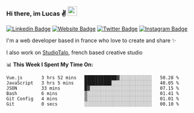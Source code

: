 ### Hi there, im Lucas ✌️ <img src="https://media.giphy.com/media/hvRJCLFzcasrR4ia7z/giphy.gif" width="25px">
[![Linkedin Badge](https://img.shields.io/badge/-LinkedIn-0e76a8?style=flat-square&logo=Linkedin&logoColor=white)](https://www.linkedin.com/in/lucasbellier/)
[![Website Badge](https://img.shields.io/badge/Website-3b5998?style=flat-square&logo=google-chrome&logoColor=white)](https://lucasblr.fr)
[![Twitter Badge](https://img.shields.io/badge/-Twitter-00acee?style=flat-square&logo=Twitter&logoColor=white)](https://twitter.com/ImJustLucas_)
[![Instagram Badge](https://img.shields.io/badge/-Instagram-e4405f?style=flat-square&logo=Instagram&logoColor=white)](https://instagram.com/luuucas.blr/)

I'm a web developer based in france who love to create and share ✨

I also work on [StudioTalo](https://talodev.fr), french based creative studio

📊 **This Week I Spent My Time On:**
<!--START_SECTION:waka-->

```text
Vue.js       3 hrs 52 mins   ████████████▓░░░░░░░░░░░░   50.28 %
JavaScript   3 hrs 5 mins    ██████████░░░░░░░░░░░░░░░   40.05 %
JSON         33 mins         █▓░░░░░░░░░░░░░░░░░░░░░░░   07.15 %
Bash         6 mins          ▒░░░░░░░░░░░░░░░░░░░░░░░░   01.41 %
Git Config   4 mins          ▒░░░░░░░░░░░░░░░░░░░░░░░░   01.01 %
Git          0 secs          ░░░░░░░░░░░░░░░░░░░░░░░░░   00.10 %
```

<!--END_SECTION:waka-->
